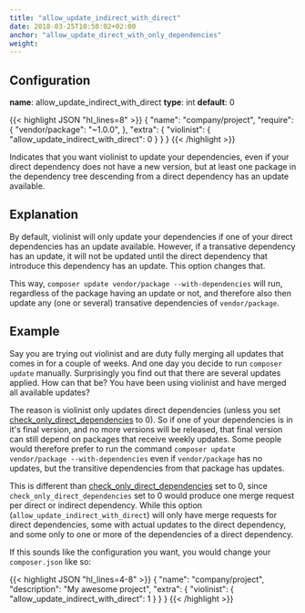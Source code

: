```yaml
---
title: "allow_update_indirect_with_direct"
date: 2018-03-25T10:50:02+02:00
anchor: "allow_update_direct_with_only_dependencies"
weight:
---
```


## Configuration

__name__: allow_update_indirect_with_direct
__type__: int
__default__: 0

{{< highlight JSON "hl_lines=8" >}}
{
  "name": "company/project",
  "require": {
    "vendor/package": "~1.0.0",
  },
  "extra": {
    "violinist": {
      "allow_update_indirect_with_direct": 0
    }
  }
}
{{< /highlight >}}

Indicates that you want violinist to update your dependencies, even if your direct dependency does not have a new version, but at least one package in the dependency tree descending from a direct dependency has an update available.

## Explanation

By default, violinist will only update your dependencies if one of your direct dependencies has an update available. However, if a transative dependency has an update, it will not be updated until the direct dependency that introduce this dependency has an update. This option changes that.

This way, `composer update vendor/package --with-dependencies` will run, regardless of the package having an update or not, and therefore also then update any (one or several) transative dependencies of `vendor/package`.

## Example

Say you are trying out violinist and are duty fully merging all updates that comes in for a couple of weeks. And one day you decide to run `composer update` manually. Surprisingly you find out that there are several updates applied. How can that be? You have been using violinist and have merged all available updates?

The reason is violinist only updates direct dependencies (unless you set [check_only_direct_dependencies](#check-only-direct) to 0). So if one of your dependencies is in it's final version, and no more versions will be released, that final version can still depend on packages that receive weekly updates. Some people would therefore prefer to run the command `composer update vendor/package --with-dependencies` even if `vendor/package` has no updates, but the transitive dependencies from that package has updates.

This is different than [check_only_direct_dependencies](#check-only-direct) set to 0, since `check_only_direct_dependencies` set to 0 would produce one merge request per direct or indirect dependency. While this option (`allow_update_indirect_with_direct`) will only have merge requests for direct dependencies, some with actual updates to the direct dependency, and some only to one or more of the dependencies of a direct dependency.

If this sounds like the configuration you want, you would change your `composer.json` like so:

{{< highlight JSON "hl_lines=4-8" >}}
{
  "name": "company/project",
  "description": "My awesome project",
  "extra": {
    "violinist": {
      "allow_update_indirect_with_direct": 1
    }
  }
}
{{< /highlight >}}
